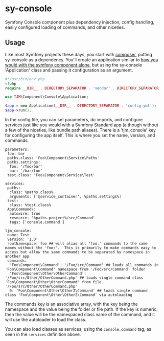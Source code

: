sy-console
==========

Symfony Console component plus dependency injection, config handling, easily configured loading of commands, and other niceties.

Usage
-----

Like most Symfony projects these days, you start with [composer](https://getcomposer.org/), putting sy-console as a dependency.  You'll create an application similar to [how you would with the symfony component alone](http://symfony.com/doc/current/components/console/introduction.html#creating-a-basic-command), but using the sy-console 'Application' class and passing it configuration as an argument.

``` php
#!/usr/bin/env php
<?php
require __DIR__ . DIRECTORY_SEPARATOR . 'vendor' . DIRECTORY_SEPARATOR . 'autoload.php';

use TJM\Component\Console\Application;

$app = new Application(__DIR__ . DIRECTORY_SEPARATOR . 'config.yml');
$app->run();
```

In the config file, you can set parameters, do imports, and configure services just like you would with a Symfony Standard app (although without a few of the niceties, like bundle path aliases).  There is a 'tjm_console' key for configuring the app itself.  This is where you set the name, version, and commands.

```
parameters:
 foo: bar
 paths.class: 'Foo\Component\Service\Paths'
 paths.settings:
  foo: '/foo/bar'
  bar: '/bar/foo'
 test.class: 'Foo\Component\Service\Test'

services:
 paths:
  class: %paths.class%
  arguments: ['@service_container', %paths.settings%]
 test:
  class: %test.class%
 App\Command\:
  autowire: true
  resource: '%paths.project%/src/Command'
  tags: ['console.command']

tjm_console:
 name: Test
 version: '1.0'
 rootNamespace: foo ## will alias all 'foo:' commands to the same names without the 'foo:'.  This is primarily to make commands easy to access but allow the same commands to be separated by namespace in another app
 commands:
  'Foo\Component\Command': '/Foo/src/Command' ## loads all commands in 'Foo\Component\Command' namespace from '/Foo/src/Command' folder
  'Foo\Component\Other\OtherCommand': '/Foo/src/Other/OtherCommand.php' ## loads single command class 'Foo\Component\Other\OtherCommand' from file '/Foo/src/Other/OtherCommand.php'
  0: 'Foo\Component\Other\Other2\Command' ## loads single command class 'Foo\Component\Other\Other2\Command' via autoloading
```

The commands key is an associative array, with the key being the namespace and the value being the folder or file path.  If the key is numeric, then the value will be the namespaced class name of the command, and it will use the autoloader to load the class.

You can also load classes as services, using the `console.command` tag, as seen in the `services` definition above.
